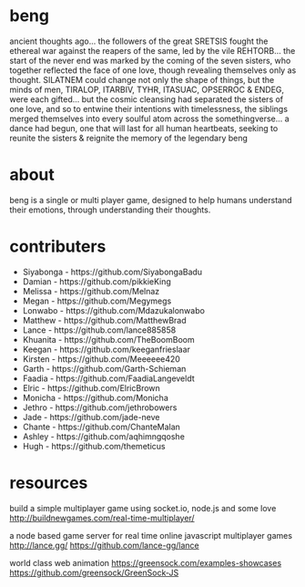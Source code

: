 # beng

ancient thoughts ago... the followers of the great SRETSIS fought the ethereal war against the reapers of the same, led by the vile REHTORB... the start of the never end was marked by the coming of the seven sisters, who together reflected the face of one love, though revealing themselves only as thought. SILATNEM could change not only the shape of things, but the minds of men, TIRALOP, ITARBIV, TYHR, ITASUAC, OPSERROC & ENDEG, were each gifted... but the cosmic cleansing had separated the sisters of one love, and so to entwine their intentions with timelessness, the siblings merged themselves into every soulful atom across the somethingverse... a dance had begun, one that will last for all human heartbeats, seeking to reunite the sisters & reignite the memory of the legendary beng

# about

beng is a single or multi player game, designed to help humans understand their emotions, through understanding their thoughts.

# contributers

<ul>
  <li>Siyabonga - https://github.com/SiyabongaBadu</li>
  <li>Damian - https://github.com/pikkieKing</li>
  <li>Melissa - https://github.com/Melnaz</li>
  <li>Megan - https://github.com/Megymegs</li>
  <li>Lonwabo - https://github.com/Mdazukalonwabo</li>
  <li>Matthew - https://github.com/MatthewBrad</li>
  <li>Lance - https://github.com/lance885858</li>
  <li>Khuanita - https://github.com/TheBoomBoom</li>
  <li>Keegan - https://github.com/keeganfrieslaar</li>
  <li>Kirsten - https://github.com/Meeeeee420</li>
  <li>Garth - https://github.com/Garth-Schieman</li>
  <li>Faadia - https://github.com/FaadiaLangeveldt</li>
  <li>Elric - https://github.com/ElricBrown</li>
  <li>Monicha - https://github.com/Monicha</li>
  <li>Jethro - https://github.com/jethrobowers</li>
  <li>Jade - https://github.com/jade-neve</li>
  <li>Chante - https://github.com/ChanteMalan</li>
  <li>Ashley - https://github.com/aqhimngqoshe</li>
  <li>Hugh - https://github.com/themeticus</li>
</ul>

# resources

build a simple multiplayer game using socket.io, node.js and some love
http://buildnewgames.com/real-time-multiplayer/

a node based game server for real time online javascript multiplayer games
http://lance.gg/
https://github.com/lance-gg/lance

world class web animation
https://greensock.com/examples-showcases
https://github.com/greensock/GreenSock-JS
